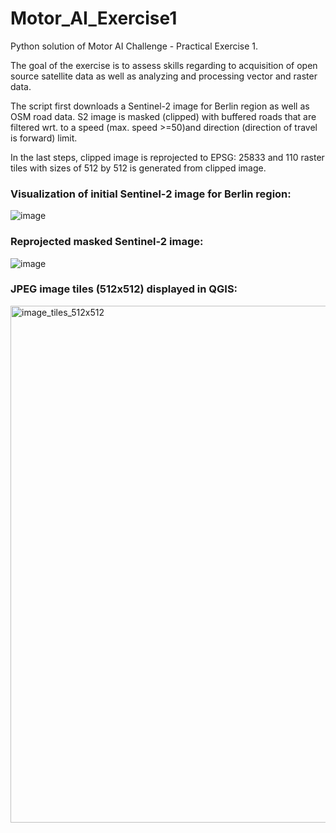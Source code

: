 # Motor_AI_Exercise1

Python solution of Motor AI Challenge - Practical Exercise 1. 

The goal of the exercise is to assess skills regarding to acquisition of open source satellite data as well as analyzing and processing vector and raster data.

The script first downloads a Sentinel-2 image for Berlin region as well as OSM road data. S2 image is masked (clipped) with buffered roads that are filtered wrt. to a speed (max. speed >=50)and direction (direction of travel is forward) limit. 

In the last steps, clipped image is reprojected to EPSG: 25833 and 110 raster tiles with sizes of 512 by 512 is generated from clipped image.

### Visualization of initial Sentinel-2 image for Berlin region:

![image](https://github.com/user-attachments/assets/90a91ebf-7902-4aca-bd46-66bf38475e86)

### Reprojected masked Sentinel-2 image:

![image](https://github.com/user-attachments/assets/8db300ec-9b53-433b-a114-8ce2fbe31ec7)

### JPEG image tiles (512x512) displayed in QGIS:
<img width="827" alt="image_tiles_512x512" src="https://github.com/user-attachments/assets/ac0c5ec7-9bc9-4ce5-8443-8543d7a3802e">



